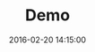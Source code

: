---
layout: inner
position: right
title: 'Demo'
date: 2016-02-20 14:15:00
categories: development
tags: JavaScript HTML CSS
featured_image: '/img/posts/01_bloc-jams-angular-1130x864-2x.png'
project_link: 'demo link'
button_icon: 'github'
button_text: 'Visit Project'
lead_text: 'A demo project'
---